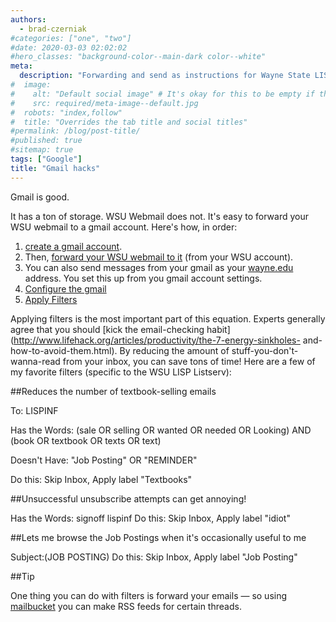 ```yaml
---
authors:
  - brad-czerniak
#categories: ["one", "two"]
#date: 2020-03-03 02:02:02
#hero_classes: "background-color--main-dark color--white"
meta:
  description: "Forwarding and send as instructions for Wayne State LIS students in 2008."
#  image:
#    alt: "Default social image" # It's okay for this to be empty if the image is decorative
#    src: required/meta-image--default.jpg
#  robots: "index,follow"
#  title: "Overrides the tab title and social titles"
#permalink: /blog/post-title/
#published: true
#sitemap: true
tags: ["Google"]
title: "Gmail hacks"
---
```


Gmail is good.

It has a ton of storage. WSU Webmail does not. It's easy to forward your WSU webmail to a gmail account. Here's how, in order:

  1. [create a gmail account](http://mail.google.com/).
  2. Then, [forward your WSU webmail to it](http://webmail.wayne.edu/) (from your WSU account).
  3. You can also send messages from your gmail as your [wayne.edu](http://wayne.edu/) address. You set this up from you gmail account settings.
  4. [Configure the gmail](http://www.g04.com/misc/GmailTipsComplete.html)
  5. [Apply Filters](http://www.lifehack.org/articles/technology/20-ways-to-use-gmail-filters.html)

Applying filters is the most important part of this equation. Experts generally agree that you should
[kick the email-checking habit](http://www.lifehack.org/articles/productivity/the-7-energy-sinkholes- and-how-to-avoid-them.html).
By reducing the amount of stuff-you-don't-wanna-read from your inbox, you can save tons of time! Here are a few of my favorite
filters (specific to the WSU LISP Listserv):

##Reduces the number of textbook-selling emails

To: LISPINF

Has the Words: (sale OR selling OR wanted OR needed OR Looking) AND (book OR textbook OR texts OR text)

Doesn't Have: "Job Posting" OR "REMINDER"

Do this: Skip Inbox, Apply label "Textbooks"

##Unsuccessful unsubscribe attempts can get annoying!

Has the Words: signoff lispinf Do this: Skip Inbox, Apply label "idiot"

##Lets me browse the Job Postings when it's occasionally useful to me

Subject:(JOB POSTING) Do this: Skip Inbox, Apply label "Job Posting"

##Tip

One thing you can do with filters is forward your emails — so using [mailbucket](http://www.mailbucket.org/) you can make
RSS feeds for certain threads.
